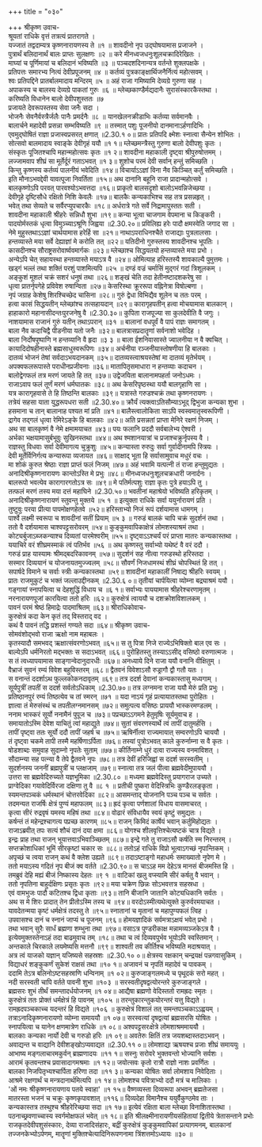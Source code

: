 +++
title = "०३०"

+++
श्रीकृष्ण उवाच-  
श्रूयतां राधिके वृत्तं तत्रत्यं प्रातरागते ।  
यज्जातं तद्वदाम्यत्र कृष्णनारायणस्य ते ॥१ ॥
शावदीनो नृप उद्घोषयामास प्रजाजने ।  
पुत्रार्थं बलिदानार्थं बालः प्राप्तः सुलक्षणः ॥२ ॥
करे मीनध्वजधनुःशूलचक्रादिरेखितः ।  
माघ्यां च पूर्णिमायां च बलिदानं भविष्यति ॥३ ॥
पञ्चदशदिनान्यत्र वर्तन्ते शुक्लपक्षके ।  
प्रतिपत्तः समारभ्य नित्यं देवीप्रपूजनम् ॥४ ॥
कर्तव्यं पुत्रकाङ्क्षार्थिजनैर्नित्यं महोत्सवम् ।  
श्वः प्रतिपद्दिने प्रातर्बालमादाय मन्दिरम् ॥५ ॥
अहं राजा गमिष्यामि देव्यग्रे गुरुणा सह ।  
अपाकस्य च बालस्य देव्यग्रे पाकतां गुरुः ॥६ ॥
म्लेच्छकाण्डैर्मद्यदानैः सुरासंस्कारकैस्तथा ।  
करिष्यति विधानेन बालो देवीपशुस्ततः ॥७  
प्रजायते देवरूपस्तस्य सेवा जनैः सदा ।  
भोजनैः सेवनैर्वस्त्रैर्जलैः पानैः प्रमर्दनैः ॥८ ॥
यानखेलनक्रीडाभिः कर्तव्या सर्वमानवैः ।  
बालार्चने महादेवी प्रसन्ना सम्भविष्यति ॥९ ॥
तस्मात् पशुः पूजनीयो दानमानाऽर्हणादिभिः ।  
एवमुद्घोषितं राज्ञा प्रजास्वप्रसरत् क्षणात् ॥2.30.१ ०॥
प्रातः प्रतिपदि क्ष्मेशः स्नात्वा सैन्येन शोभितः ।  
सोत्सवो बालमादाय स्वाङ्के देवीगृहं ययौ ॥१ १॥
म्लेच्छमन्त्रैस्तु गुरुणा बालो देवीपशुः कृतः ।  
संस्कृतः पूजितश्चापि महान्महोत्सवः कृतः ॥१ २॥
शावदीना महाकाली दृष्ट्वा श्रीपुरुषोत्तमम् ।  
लज्जामवाप शीघ्रं सा मूर्तेर्दूरं गताऽभवत् ॥१ ३॥
शुशोच परमं देवी सर्वान् हन्तुं समिच्छति ।  
किन्तु कृष्णस्य कर्तव्यं पालनीयं भवेदिति ॥१४॥
विचार्याऽऽज्ञां विना नैव किञ्चित् कर्तुं समिच्छति ।  
इति मौनाऽभवद्देवी यावत्पूजा निवर्तिता ॥१५॥
अथ दानानि बहूनि राजा प्रादान्महोत्सवे ।  
बालकृष्णोऽपि परवत् पारवश्योऽभवत्तदा ॥१६॥
प्राकृतो बालसदृशो बालोऽभवन्निजेच्छया ।  
देवीगृहे दृष्टिसौधे रक्षितो निशि केवलैः ॥१७॥
बालकैः कन्यकाभिश्च सह तत्र प्रसन्नहृत् ।  
भवेत् तथा सेव्यते च सर्वैरप्युपचारकैः ॥१८॥
अर्धरात्रे गते सर्वे निद्रामापुस्ततः सती ।  
शावदीना महाकाली श्रीहरेः सन्निधौ शुभा ॥१९॥
कन्या भूत्वा चाजगाम वेपमाना च किङ्करी ।  
पादयोर्मस्तकं धृत्वा विमुञ्च्याऽश्रूणि जिह्वया ॥2.30.२०॥
प्रविलिह्य हरेः पादौ क्षमस्वेति जगाद सा ।  
नेमे मुहुस्तथाऽऽज्ञां चार्थयामास हरेर्हि सा ॥२१॥
नाथाऽपराधिनश्चैते राजाद्याः पुत्रलालसाः ।  
हन्तव्यास्ते मया सर्वे देह्याज्ञां मे करोति तत् ॥२२॥
यतिदीनो गुरुस्तस्य शावदीनश्च भूपतिः ।  
कासदीनश्च सौराष्ट्रसरोवार्ष्ववमार्गकः ॥२३॥
म्लेच्छाश्च सिद्धयतयो हन्तव्यास्ते मया प्रभो ।  
अन्येऽपि चेत् सहायस्था हन्तव्यास्ते मयाऽत्र वै ॥२४॥
ओमित्याह हरिस्तस्यै शावकाल्यै पुमुत्तमः ।  
खड्गं भल्लं तथा शक्तिं परशुं पाशमित्यपि ॥२५ ॥
दण्डं वज्रं चर्मासिं मुद्गरं गदां त्रिशूलकम् ।  
अङ्कुशं मूशलं चक्रं सशरं धनुषं तथा ॥२६॥
शङ्खं चेति तदा हेतीनष्टादशकरेषु सा ।  
धृत्वा प्रातर्नृपगेहे प्रविवेश रुषान्विता ॥२७॥
केसरिस्था क्रूररूपा वह्निनेत्रा विषोल्बणा ।  
नृपं जग्राह केशेषु शिरश्चिच्छेद चासिना ॥२८॥
गुरुं द्वेधा विभिद्यैव शूलेन च ततः परम् ।  
हत्वा कासं सिद्धयतीन् म्लेच्छांश्च तत्सहायदान् ॥२९॥
कारागृहपतीन् हत्वा मोचयामास बालकान् ।  
हाहाकारो महानासीदन्तःपुरजनेषु वै ॥2.30.३०॥
कुपिता राजपूज्या सा कुलदेवीति वै जगुः ।  
नाशयामास राजानं गुरुं यतीन् तथाऽपरान् ॥३१ ॥
बालानां वधपूर्वं वै पापं राज्ञः समागतम् ।  
बाला नैव कदाचिद्वै पीडनीया यतो जनैः ॥३२॥
बालत्रासप्रदातॄणां सर्वनाशो भवेदिह ।  
बाला निर्दोषपुष्पाणि न हन्तव्यानि वै हृदा ॥३ ३ ॥
बाला ईशनिवासास्ते ज्वालनीया न वै क्वचित् ।  
कायादिदोषहीनास्ते ब्रह्मसाधुस्वरूपिणः ॥३४॥
अर्चनीया रञ्जनीयास्तोषणीया हि बालकाः ।  
दातव्यं भोजनं तेषां सर्वदाऽभयदानकम् ॥३५॥
दातव्यस्त्वाश्रयस्तेषां मा दातव्यं मृतेर्भयम् ।  
अपक्वफलरूपास्ते पराधीनप्रजीवनाः ॥३६॥
मातापितृसमाधारा न हन्तव्याः कदाचन ।  
बालोद्वेगफलं तत्र मरणं जायते हि तत् ॥३७॥
उद्वेजयिता बालानामपहर्ता जनोऽधमः ।  
राजाऽवाप फलं तूर्णं मरणं धर्मघातकः ॥३८॥
अथ केसरिपृष्ठस्था ययौ बालगृहाणि सा ।  
यत्र कारागृहवासे ते हि तिष्ठन्ति बालकाः ॥३९॥
यत्रास्ते गरुडश्चक्रं तथा कृष्णनरायणः ।  
तत्रेयं सहसा याता युद्धरूपधरा सती ॥2.30.४०॥
क्रौर्यं त्यक्त्वाऽतिसौम्याऽभूद् द्विभुजा कन्यका शुभा ।  
हसमाना च तान् बालानाह पश्यत मां प्रति ॥४१॥
बालैस्त्वालोकिता साऽपि स्वस्वमातृस्वरूपिणी ।  
द्रागेव तद्गलं धृत्वा रेमिरेऽङ्के हि बालकाः ॥४२॥
अति प्रसन्नतां प्राप्ता मेनिरे रक्षणं निजम् ।  
अथ सा बालकृष्णं वै नेमे क्षमामयाचत ॥४३॥
पयः फलानि प्रददौ सर्वबालेभ्य ऐश्वरी ।  
अर्भका भक्षयामासुर्बभूवुः सुखिनस्तथा ॥४४॥
अथ श्मशानयात्रां च प्रजाश्चक्रुर्नृपस्य वै ।  
राज्ञस्तु विधवाः सर्वा देवीमागत्य चुक्रुशुः ॥४५॥
कन्यास्ता रुरुदुः सर्वा गुर्वादीनामपि स्त्रियः ।  
देवी मूर्तेर्विनिर्गत्य कन्यारूपा व्यजायत ॥४६॥
साक्षाद् भूता हि सर्वासामुवाच मधुरं वचः ।  
मा शोकं कुरुत श्रेष्ठाः राज्ञा प्राप्तं फलं निजम् ॥४७॥
अहं भवामि यत्पत्नी तं राजा हन्तुमुद्यतः ।  
अनादिश्रीकृष्णनारायणः कान्तोऽस्ति मे प्रभुः ॥४८॥
मीनध्वजधनुःशूलचक्रधारी जनार्दनः ।  
बालरूपो भवत्येव कारागारगतोऽत्र सः ॥४९॥
मे पतिर्मत्पशुः राज्ञा कृतः पुत्रे हयाऽपि तु ।  
तत्फलं मरणं तस्य मया दत्तं महाघिने ॥2.30.५०॥
भवतीनां महाश्रेयो भविष्यति हरिकृतम् ।  
अनादिश्रीकृष्णनारायणं स्तुवन्तु मुक्तये ॥५ १ ॥
इत्युक्ता राधिके सर्वा ययुर्नारायणं प्रति ।  
तुष्टुवुः परया प्रीत्या पापमोक्षणहेतवे ॥५२॥
हरिस्ताभ्यो निजं रूपं दर्शयामास धामगम् ।  
पार्श्वे लक्ष्मी स्वरूपा च शावदीनां सतीं प्रियाम् ॥५ ३ ॥
गरुडं बालकं चापि चक्रं सुदर्शनं तथा ।  
ततो वै दर्शयामास चाश्वपट्टसरोवरम् ॥५४॥
कुङ्कुमवापिकाक्षेत्रं लोमशस्याश्रमं तथा ।  
कोट्यर्बुजाऽब्जकन्याश्च दिव्यतां पारमेश्वरीम् ॥५५॥
दृष्ट्वाऽऽश्चर्यं परं प्राप्ता मातरः कन्यकास्तथा ।  
ययाचिरे वरं शीघ्रमस्माकं त्वं पतिर्भव ॥५६ ॥
अथ कृष्णस्तु सर्वाभ्यो यथेष्टं वै वरं ददौ ।  
गरुडं प्राह यास्यामः श्रीमद्बदरिकावनम् ॥५७॥
सुदर्शनं सह नीत्वा गरुडस्थो हरिस्तदा ।  
सस्मार दिव्ययानं च योजनायतमुज्ज्वलम् ॥५८॥
सौवर्णं निजधामस्थं शीघ्रं चोपस्थितं हि तत् ।  
सपार्षदे विमाने च सर्वाः स्त्रीः कन्यकास्तथा ॥५९॥
शावदीनां महाकालीं निषाद्य श्रीहरिः स्वयम् ।  
प्रातः राजमुकुटं च भक्तं जल्लाउद्दीनकम् ॥2.30.६ ०॥
तृतीयां चार्पयित्वा व्योम्ना बद्र्याश्रमं ययौ ।  
गङ्गायां स्नापयित्वा च देहशुद्धिं विधाय च ॥६ १॥
सर्वाभ्यः पाययामास श्रीहरेश्चरणामृतम् ।  
नरनारायणपूजां कारयित्वा ततो हरिः ॥६२॥
कुरुक्षेत्रं त्वाययौ च दशक्रोशविशालकम् ।  
पावनं परमं श्रेष्ठं हिमाद्रेः पादमाश्रितम् ॥६३॥
श्रीराधिकोवाच-  
कुरुक्षेत्रं कदा केन कृतं तद् विस्तराद् वद ।  
कथं वै पावनं तद्धि प्रशस्तं गण्यते सदा ॥६४॥
श्रीकृष्ण उवाच-  
सोमवंशोद्भवो राजा ऋक्षो नाम महाबलः ।  
कृतस्यादौ समभवद् ऋक्षात्संवरणोऽभवत् ॥६५॥
स तु पित्रा निजे राज्येऽभिषिक्तो बाल एव सः ।  
बाल्येऽपि धर्मनिरतो मद्भक्तः स सदाऽभवत् ॥६६॥
पुरोहितस्तु तस्याऽऽसीद् वसिष्ठो वरुणात्मजः ।  
स तं त्वध्यापयामास साङ्गान्वेदानुदारधीः ॥६७॥
अनध्याये दिने राजा ययौ वनानि वीक्षितुम् ।  
वैभ्राजं सुवनं रम्यं विवेश बहुविस्तरम् ॥६८॥
द्वैतवनं विवेशाऽसौ रुड्रागौ द्वौ गतौ यतः ।  
स वनान्तं ददर्शाऽथ फुल्लकोकनदावृतम् ॥६९॥
तत्र ददर्श देवानां कन्यकास्तासु मध्यगाम् ।  
सूर्यपुत्रीं तपतीं स ददर्श सर्वतोऽधिकाम् ॥2.30.७०॥
तत्र लग्नमना राजा ययौ मेरुं प्रति प्रभुः ।  
प्रतिष्ठानपुरं रम्यं तिष्ठत्येव च तां स्मरन् ॥७१ ॥
यदा नाऽयं गृहं प्रत्यायातस्तथा पुरोहितः ।  
ज्ञात्वा तं मेरुसंस्थं च तपतीलग्नमानसम् ॥७२॥
समुत्पत्य वसिष्ठः प्राययौ भास्करमण्डलम् ।  
ननाम भास्करं सूर्यो ननामैनं पुपूज च ॥७३॥
पप्रच्छाऽऽगमने हेतुमृषिः सूर्यमुवाच ह ।  
समायातोऽस्मि देवेश याचितुं त्वां महाद्युते ॥७४॥
सुतां संवरणस्यार्थे त्वं तापीं दातुमर्हसि ।  
तापीं पृष्ट्वा ततः सूर्यो ददौ तापीं जहर्ष च ॥७५॥
ऋषिर्नीत्वा राज्यमायात् सम्वरणोऽपि चाययौ ।  
तं दृष्ट्वा चकमे तापी तस्मै महर्षिणाऽर्पिता ॥७६॥
तस्यां पुत्रोऽभवत् काले कुरुर्नाम्ना स वै कृतः ।  
षोडशाब्दः समुवाह सुदाम्नो नृपतेः सुताम् ॥७७॥
कीर्तिनाम्ने धुरं दत्वा राज्यस्य वनमाविशत् ।  
सौदाम्न्या सह पत्न्या वै तेपे द्वैतवने नृपः ॥७८॥
तत्र देवीं हरिजिह्वां स ददर्श सरस्वतीम् ।  
सुदर्शनस्य जननीं ब्रह्मपुत्रीं च प्लक्षजाम् ॥७९॥
स्नात्वा तत्र जलं पीत्वा ब्रह्मवेदीमुपाययौ ।  
उत्तरा सा ब्रह्मवेदिरुच्यते यज्ञभूमिका ॥2.30.८० ॥
मध्यमा ब्रह्मवेदिस्तु प्रयागराज उच्यते ।  
प्राग्वेदिका गयावेदिर्विरजा दक्षिणा तु वै ॥८ १ ॥
प्रतीची पुष्करा वेदिस्त्रिभिः कुण्डैरलङ्कृता ।  
स्यमन्तपञ्चकं धर्मस्थानं चोत्तरवेदिका ॥८२॥
आसमन्ताद् योजनानि पञ्च पञ्च च सर्वतः ।  
तदमन्यत राजर्षिः क्षेत्रं पुण्यं महाफलम् ॥८३॥
ह्रदं कृत्वा पर्णशालां विधाय वासमाचरत् ।  
कृत्वा सीरं रुद्रवृषं यमस्य महिषं तथा ॥८४॥
वोढारं संविधायैव स्वयं कृष्टुं समुद्यतः ।  
कर्षन्तं तं महेन्द्रश्चागत्य पप्रच्छ कारणम् ॥८५॥
राजन् किमिदं कार्षेयं भवान् कर्तुमिहोद्यतः ।  
राजाऽब्रवीत् तपः सत्यं शौचं दानं दया क्षमा ॥८६॥
योगश्च शीलवृत्तिश्चेत्यष्टकं चात्र विद्यते ।  
इन्द्रः प्राह तथा राजन् भूयात्तवाऽभिवाञ्च्छितम् ॥८७॥
इन्द्रे गते तु राजाऽसौ कर्षति स्म निरन्तरम् ।  
सप्तक्रोशाधिकां भूमिं सीरकृष्टां चकार सः ॥८८॥
ततोऽहं राधिके विप्रो भूत्वाऽगच्छं नृपान्तिकम् ।  
अपृच्छं च त्वया राजन् कथं वै क्लेश उह्यते ॥८९॥
तदाऽष्टाङ्गो महाधर्मः समाख्यातो नृपेण मे ।  
ततो मयाऽस्य गदितं नृप बीजं क्व वर्तते ॥2.30.९०॥
स चाऽऽह मम देहेऽत्र मानसं बीजमस्ति हि ।  
तमब्रुवं देहि मह्यं बीजं निष्कास्य देहतः ॥९ १ ॥
वाटिकां खलु वप्स्यामि सीरं कर्षतु वै भवान् ।  
ततो नृपतिना बाहुर्दक्षिणः प्रसृतः कृतः ॥९२॥
मया चक्रेण छिन्नः सोऽभवत्तत्र सहस्रधा ।  
एवं वामभुजः पादौ कटितश्च द्विधा कृताः ॥९३॥
तानि बीजानि जातानि कोट्यधिकानि सर्वतः ।  
अथ स मे शिरः प्रादात् तेन प्रीतोऽस्मि तस्य च ॥९४॥
वरदोऽस्मीत्यथेत्युक्ते कुरुर्वरमयाचत ।  
यावदेतन्मया कृष्टं धर्मक्षेत्रं तदस्तु ते ॥९५॥
स्नातानां च मृतानां च महापुण्यफलं त्विह ।  
उपवासश्च दानं च स्नानं जाप्यं च पूजनम् ॥९६॥
होमयज्ञादिकं सर्वमत्राऽक्षयं भवेत् प्रभो ।  
तथा भवान् सुरैः सार्धं ब्रह्मणा शम्भुना तथा ॥९७॥
वसाऽत्र पुण्डरीकाक्ष मन्नामव्यञ्जकेऽत्र वै ।  
इत्येवमुक्तस्तेनाऽहं तदा बाढमुवाच तम् ॥१८॥
तथा च त्वं दिव्यवपुर्भव भूयोऽपि स्वस्तिमान् ।  
अन्तकाले चिरकाले लयमेष्यसि मत्तनौ ॥९९॥
शाश्वती तव कीर्तिश्च भविष्यति मदाश्रयात् ।  
अत्र त्वं याजको यज्ञान् यजिष्यसे सहस्रशः ॥2.30.१० ०॥
क्षेत्रस्य रक्षकान् चन्द्रयक्षं पन्नगवासुकिम् ।  
विद्याधरं शङ्कुकर्णं सुकेशं राक्षसं तथा ॥१० १॥
अजावनं च नृपतिं महादेवं च पावकम् ।  
ददामि तेऽत्र बलिनोऽष्टसहस्राणि धन्विनाम् ॥१ ०२॥
कुरुजाङ्गलमध्ये च पृथूदकं सरो महत् ।  
नदी सरस्वती चापि वर्तते पावनी शुभा ॥१०३ ॥
सरस्वतीदृषद्वत्योरन्तरे कुरुजाङ्गले ।  
ब्रह्मसरः शुभं तीर्थं समन्तादर्धयोजनम् ॥१ ०४॥
आद्यैषा ब्रह्मणो वेदिस्ततो रामह्रदः स्मृतः ।  
कुरुक्षेत्रं ततः प्रोक्तं धर्मक्षेत्रं हि पावनम् ॥१०५ ॥
तरन्तुकारन्तुकयोरन्तरं यत्तु विद्यते ।  
रामह्रदपञ्चकाच्च यदन्तरं हि विद्यते ॥१०६ ॥
कुरुक्षेत्रं विशालं तत् समन्तपञ्चकाऽऽह्वयम् ।  
तत्राऽनादिकृष्णनारायणो व्योम्ना समाययौ ॥१ ०७॥
सरस्वत्यां दृषद्वत्यां ब्रह्मसरसि योषितः ।  
स्नापयित्वा च यानेन क्षणमात्रेण राधिके ॥१ ०८॥
अश्वपट्टसरःक्षेत्रे लोमशाश्रममाययौ ।  
बालकाः कन्यका नार्यो देवी च गरुडो हरिः ॥१ ०९॥
अवतेरुः क्षितिं तत्र जयशब्दास्तदाऽभवन् ।  
अवाद्यन्त च वाद्यानि देवीशङ्खोऽप्यवाद्यत ॥2.30.११ ०॥
लोमशाद्या ऋषयश्च प्रजाः शीघ्रं समाययुः ।  
आभाष्य मङ्गलाचारमकुर्वन् ब्राह्मणादयः ॥११ १॥
सस्नुः सरोवरे भुक्तवन्तो भोज्यानि सर्वशः ।  
आरामं कृतवन्तश्च प्रवासादागमश्रमाः ॥१ १२॥
जयोत्सवः कृतो रात्रौ राज्ञो नाशः प्रवर्णितः ।  
बालका निजपितृभ्यश्चार्पिता हरिणा तदा ॥११ ३॥
कन्यका योषितः सर्वा लोमशाय निवेदिताः ।  
आश्रमे रक्षणार्थं च मन्त्रदानार्थमित्यपि ॥१ १४॥
लोमशश्च पवित्राभ्यो ददौ मत्रं च मालिकाः ।  
'ओं नमः श्रीकृष्णनारायणाय पतये स्वाहा' ॥१ १५॥
वैष्णव्यस्ता दिव्यरूपा अभवन् ब्रह्मतेजसा ।  
मातरस्ता भजनं च चक्रुः कृष्णकृपावशात् ॥११६॥
दिव्यदेहा विमानैश्च ययुर्वैकुण्ठमेव ताः ।  
कन्यकास्तत्र तस्थुश्च श्रीहरेरिच्छया सदा ॥१ १७॥
इत्येवं रक्षिता बाला म्लेच्छा विनाशितास्तथा ।  
पठनाच्छ्रवणाच्चास्य स्वर्गमोक्षफलं भवेत् ॥१ १८॥
इति श्रीलक्ष्मीनारायणीयसंहितायां द्वितीये त्रेतासन्ताने प्रभोः राजकृतदेवीपशुसंस्कारः, देव्या राजादिसंहारः, बद्रीं कुरुक्षेत्रं कुङ्कुमवापिकां प्रत्यागमनम्, बालकानां तज्जनकेभ्योऽर्पणम्, मातॄणां मुक्तिश्चेत्यादिनिरूपणनामा त्रिंशत्तमोऽध्यायः ॥३० ॥
    
